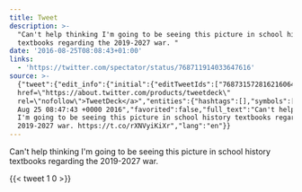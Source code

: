 ```yaml
---
title: Tweet
description: >-
  "Can't help thinking I'm going to be seeing this picture in school history
  textbooks regarding the 2019-2027 war. "
date: '2016-08-25T08:08:43+01:00'
links:
  - 'https://twitter.com/spectator/status/768711914033647616'
source: >-
  {"tweet":{"edit_info":{"initial":{"editTweetIds":["768731572816216064"],"editableUntil":"2016-08-25T09:47:43.958Z","editsRemaining":"5","isEditEligible":true}},"retweeted":false,"source":"<a
  href=\"https://about.twitter.com/products/tweetdeck\"
  rel=\"nofollow\">TweetDeck</a>","entities":{"hashtags":[],"symbols":[],"user_mentions":[],"urls":[{"url":"https://t.co/rXNVyiKiXr","expanded_url":"https://twitter.com/spectator/status/768711914033647616","display_url":"twitter.com/spectator/stat…","indices":["113","136"]}]},"display_text_range":["0","136"],"favorite_count":"1","id_str":"768731572816216064","truncated":false,"retweet_count":"0","id":"768731572816216064","possibly_sensitive":false,"created_at":"Thu
  Aug 25 08:47:43 +0000 2016","favorited":false,"full_text":"Can't help thinking
  I'm going to be seeing this picture in school history textbooks regarding the
  2019-2027 war. https://t.co/rXNVyiKiXr","lang":"en"}}
---
```

Can't help thinking I'm going to be seeing this picture in school history textbooks regarding the 2019-2027 war. 
    
{{< tweet 1 0 >}}
    

